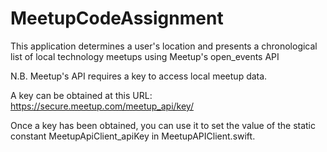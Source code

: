 # MeetupCodeAssignment

This application determines a user's location and presents a chronological list of local 
technology meetups using Meetup's open_events API

N.B.
Meetup's API requires a key to access local meetup data.

A key can be obtained at this URL: https://secure.meetup.com/meetup_api/key/

Once a key has been obtained, you can use it to set the value of the static constant 
MeetupApiClient_apiKey in MeetupAPIClient.swift.